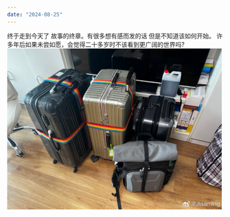 ```yaml
---
date: "2024-08-25"
---
```

终于走到今天了 故事的终章。有很多想有感而发的话 但是不知道该如何开始。 许多年后如果未尝如愿，会觉得二十多岁时不该看到更广阔的世界吗?
<img src="https://raw.githubusercontent.com/Jiaaming/blogImage/main/pic/20240825T_5071193250201764_1.jpg" width="500" height="auto" alt="20240825T_5071193250201764_1">